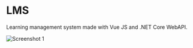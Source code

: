 # LMS
Learning management system made with Vue JS and .NET Core WebAPI.

![Screenshot 1](https://i.imgur.com/W4ZYXte.png)

